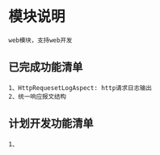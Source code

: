 # 模块说明
    web模块，支持web开发

## 已完成功能清单
    1、HttpRequesetLogAspect: http请求日志输出
    2、统一响应报文结构


## 计划开发功能清单
    1、
    








